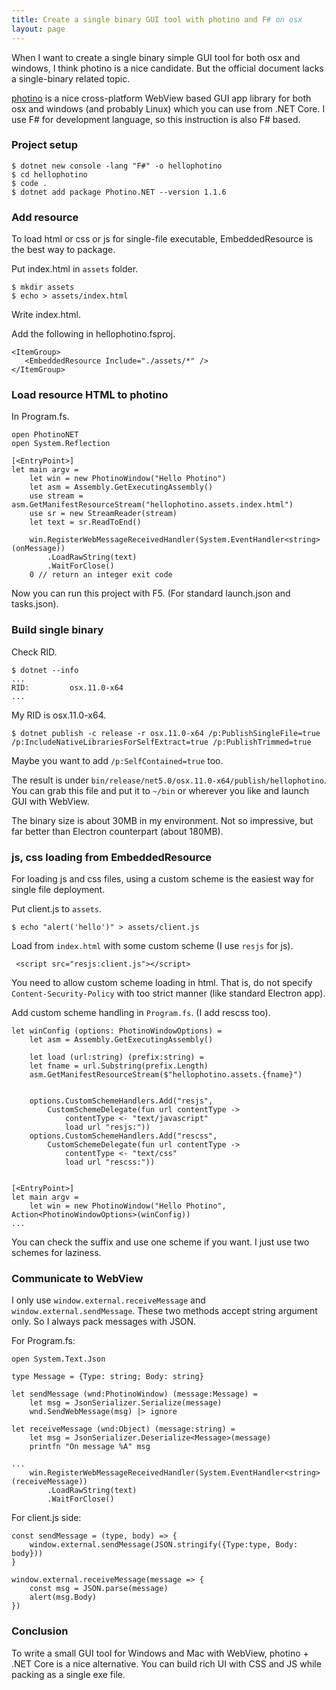 ```yaml
---
title: Create a single binary GUI tool with photino and F# on osx
layout: page
---
```

When I want to create a single binary simple GUI tool for both osx and windows, I think photino is a nice candidate.
But the official document lacks a single-binary related topic.

[photino](https://www.tryphotino.io) is a nice cross-platform WebView based GUI app library for both osx and windows (and probably Linux) which you can use from .NET Core.
I use F# for development language, so this instruction is also F# based.

### Project setup

```
$ dotnet new console -lang "F#" -o hellophotino
$ cd hellophotino
$ code .
$ dotnet add package Photino.NET --version 1.1.6
```

### Add resource

To load html or css or js for single-file executable, EmbeddedResource is the best way to package.

Put index.html in `assets` folder.

```
$ mkdir assets
$ echo > assets/index.html
```

Write index.html.

Add the following in hellophotino.fsproj.

```
<ItemGroup>
   <EmbeddedResource Include="./assets/*" />
</ItemGroup>
```

### Load resource HTML to photino

In Program.fs.

```
open PhotinoNET
open System.Reflection

[<EntryPoint>]
let main argv =
    let win = new PhotinoWindow("Hello Photino")
    let asm = Assembly.GetExecutingAssembly()
    use stream = asm.GetManifestResourceStream("hellophotino.assets.index.html")
    use sr = new StreamReader(stream)
    let text = sr.ReadToEnd()

    win.RegisterWebMessageReceivedHandler(System.EventHandler<string>(onMessage))
        .LoadRawString(text)
        .WaitForClose()
    0 // return an integer exit code
```

Now you can run this project with F5. (For standard launch.json and tasks.json).

### Build single binary

Check RID.

```
$ dotnet --info
...
RID:         osx.11.0-x64
...
```

My RID is osx.11.0-x64.

```
$ dotnet publish -c release -r osx.11.0-x64 /p:PublishSingleFile=true /p:IncludeNativeLibrariesForSelfExtract=true /p:PublishTrimmed=true
```

Maybe you want to add `/p:SelfContained=true` too. 

The result is under `bin/release/net5.0/osx.11.0-x64/publish/hellophotino`.
You can grab this file and put it to `~/bin` or wherever you like and launch GUI with WebView.

The binary size is about 30MB in my environment.
Not so impressive, but far better than Electron counterpart (about 180MB).

### js, css loading from EmbeddedResource

For loading js and css files, using a custom scheme is the easiest way for single file deployment.

Put client.js to `assets`.

```
$ echo "alert('hello')" > assets/client.js
```

Load from `index.html` with some custom scheme (I use `resjs` for js).

```
 <script src="resjs:client.js"></script>
```

You need to allow custom scheme loading in html. That is, do not specify `Content-Security-Policy` with too strict manner (like standard Electron app).

Add custom scheme handling in `Program.fs`. (I add rescss too).

```
let winConfig (options: PhotinoWindowOptions) =
    let asm = Assembly.GetExecutingAssembly()

    let load (url:string) (prefix:string) =
    let fname = url.Substring(prefix.Length)
    asm.GetManifestResourceStream($"hellophotino.assets.{fname}")

 
    options.CustomSchemeHandlers.Add("resjs",
        CustomSchemeDelegate(fun url contentType ->
            contentType <- "text/javascript"
            load url "resjs:"))
    options.CustomSchemeHandlers.Add("rescss",
        CustomSchemeDelegate(fun url contentType ->
            contentType <- "text/css"
            load url "rescss:"))


[<EntryPoint>]
let main argv =
    let win = new PhotinoWindow("Hello Photino", Action<PhotinoWindowOptions>(winConfig))
...
```

You can check the suffix and use one scheme if you want.
I just use two schemes for laziness.

### Communicate to WebView

I only use `window.external.receiveMessage` and `window.external.sendMessage`.
These two methods accept string argument only.
So I always pack messages with JSON.

For Program.fs:

```
open System.Text.Json

type Message = {Type: string; Body: string}

let sendMessage (wnd:PhotinoWindow) (message:Message) =
    let msg = JsonSerializer.Serialize(message)
    wnd.SendWebMessage(msg) |> ignore

let receiveMessage (wnd:Object) (message:string) =
    let msg = JsonSerializer.Deserialize<Message>(message)
    printfn "On message %A" msg

...
    win.RegisterWebMessageReceivedHandler(System.EventHandler<string>(receiveMessage))
        .LoadRawString(text)
        .WaitForClose()
```

For client.js side:

```
const sendMessage = (type, body) => {
    window.external.sendMessage(JSON.stringify({Type:type, Body: body}))
}

window.external.receiveMessage(message => {
    const msg = JSON.parse(message)
    alert(msg.Body)
})

```

### Conclusion

To write a small GUI tool for Windows and Mac with WebView, photino + .NET Core is a nice alternative.
You can build rich UI with CSS and JS while packing as a single exe file.